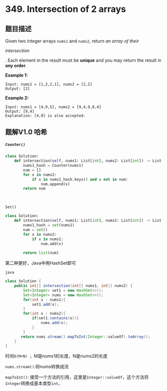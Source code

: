 # 349. Intersection of 2 arrays

## 题目描述

Given two integer arrays `nums1` and `nums2`, return *an array of their* 

*intersection*

. Each element in the result must be **unique** and you may return the result in **any order**.



 

**Example 1:**

```
Input: nums1 = [1,2,2,1], nums2 = [2,2]
Output: [2]
```

**Example 2:**

```
Input: nums1 = [4,9,5], nums2 = [9,4,9,8,4]
Output: [9,4]
Explanation: [4,9] is also accepted.
```



## 题解V1.0 哈希

##### `Counter()`

```python
class Solution:
    def intersection(self, nums1: List[int], nums2: List[int]) -> List[int]:
        nums1_hash = Counter(nums1)
        num = []
        for x in nums2:
            if x in nums1_hash.keys() and x not in num:
                num.append(x)
        return num
```

​	

`Set()`

```python
class Solution:
    def intersection(self, nums1: List[int], nums2: List[int]) -> List[int]:
        nums1_hash = set(nums1)
        num = set()
        for x in nums2:
            if x in nums1:
                num.add(x)
        
        return list(num)
```

第二种更好，Java中用HashSet即可

`java`

```java
class Solution {
    public int[] intersection(int[] nums1, int[] nums2) {
        Set<Integer> set1 = new HashSet<>();
        Set<Integer> nums = new HashSet<>();
        for(int x : nums1){
            set1.add(x);
        }
        for(int x : nums2){
            if(set1.contains(x)){
                nums.add(x);
            }
        }
       return nums.stream().mapToInt(Integer::valueOf).toArray();
    }
}
```

时间`O(M+N) `，M是nums1的长度，N是nums2的长度

`nums.stream()`:将nums转换成流

`mapToInt()`: 接受一个方法的引用，这里是`Integer::valueOf`，这个方法将`Integer`转换成基本类型`int`，

